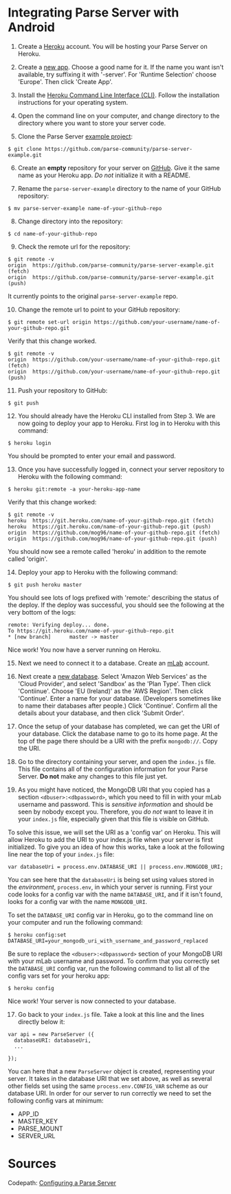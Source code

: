 # Integrating Parse Server with Android
1. Create a [Heroku](https://www.heroku.com/) account. You will be hosting your Parse Server on Heroku.

2. Create a [new app](https://dashboard.heroku.com/new-app). Choose a good name for it. If the name you want isn't available, try suffixing it with '-server'. For 'Runtime Selection' choose 'Europe'. Then click 'Create App'.

3. Install the [Heroku Command Line Interface (CLI)](https://devcenter.heroku.com/articles/heroku-cli). Follow the installation instructions for your operating system.

4. Open the command line on your computer, and change directory to the directory where you want to store your server code.

5. Clone the Parse Server [example project](https://github.com/parse-community/parse-server-example):
  ```
  $ git clone https://github.com/parse-community/parse-server-example.git
  ```

6. Create an **empty** repository for your server on [GitHub](https://github.com/). Give it the same name as your Heroku app. *Do not* initialize it with a README.

7. Rename the `parse-server-example` directory to the name of your GitHub repository:
  ```
  $ mv parse-server-example name-of-your-github-repo
  ```

8. Change directory into the repository:
  ```
  $ cd name-of-your-github-repo
  ```

9. Check the remote url for the repository:
  ```
  $ git remote -v
  origin  https://github.com/parse-community/parse-server-example.git (fetch)
  origin  https://github.com/parse-community/parse-server-example.git (push)
  ```
  It currently points to the original `parse-server-example` repo.

10. Change the remote url to point to your GitHub repository:
  ```
  $ git remote set-url origin https://github.com/your-username/name-of-your-github-repo.git
  ```
  Verify that this change worked. 
  ```
  $ git remote -v
  origin  https://github.com/your-username/name-of-your-github-repo.git (fetch)
  origin  https://github.com/your-username/name-of-your-github-repo.git (push)
  ```

11. Push your repository to GitHub:
  ```
  $ git push
  ```

12. You should already have the Heroku CLI installed from Step 3. We are now going to deploy your app to Heroku. First log in to Heroku with this command:
  ```
  $ heroku login 
  ```
  You should be prompted to enter your email and password.

13. Once you have successfully logged in, connect your server repository to Heroku with the following command:
  ```
  $ heroku git:remote -a your-heroku-app-name
  ```
  Verify that this change worked:
  ```
  $ git remote -v
  heroku  https://git.heroku.com/name-of-your-github-repo.git (fetch)
  heroku  https://git.heroku.com/name-of-your-github-repo.git (push)
  origin  https://github.com/mog96/name-of-your-github-repo.git (fetch)
  origin  https://github.com/mog96/name-of-your-github-repo.git (push)
  ```
  You should now see a remote called 'heroku' in addition to the remote called 'origin'.

14. Deploy your app to Heroku with the following command:
  ```
  $ git push heroku master
  ```
  You should see lots of logs prefixed with 'remote:' describing the status of the deploy. If the deploy was successful, you should see the following at the very bottom of the logs:
  ```
  remote: Verifying deploy... done.
  To https://git.heroku.com/name-of-your-github-repo.git
  * [new branch]      master -> master
  ```
  Nice work! You now have a server running on Heroku.

15. Next we need to connect it to a database. Create an [mLab](https://mlab.com/) account.

16. Next create a [new database](https://mlab.com/create/wizard). Select 'Amazon Web Services' as the 'Cloud Provider', and select 'Sandbox' as the 'Plan Type'. Then click 'Contiinue'. Choose 'EU (Ireland)' as the 'AWS Region'. Then click 'Continue'. Enter a name for your database. (Developers sometimes like to name their databases after people.) Click 'Continue'. Confirm all the details about your database, and then click 'Submit Order'.

17. Once the setup of your database has completed, we can get the URI of your database. Click the database name to go to its home page. At the top of the page there should be a URI with the prefix `mongodb://`. Copy the URI.

18. Go to the directory containing your server, and open the `index.js` file. This file contains all of the configuration information for your Parse Server. **Do not** make any changes to this file just yet.

19. As you might have noticed, the MongoDB URI that you copied has a section `<dbuser>:<dbpassword>`, which you need to fill in with your mLab username and password. This is *sensitive information* and should be seen by nobody except you. Therefore, you *do not* want to leave it in your `index.js` file, especially given that this file is visible on GitHub.

  To solve this issue, we will set the URI as a 'config var' on Heroku. This will allow Heroku to add the URI to your index.js file when your server is first initialized. To give you an idea of how this works, take a look at the following line near the top of your `index.js` file:
  ```
  var databaseUri = process.env.DATABASE_URI || process.env.MONGODB_URI;
  ```
  You can see here that the `databaseUri` is being set using values stored in the *environment*, `process.env`, in which your server is running. First your code looks for a config var with the name `DATABASE_URI`, and if it isn't found, looks for a config var with the name `MONGODB_URI`.

  To set the `DATABASE_URI` config var in Heroku, go to the command line on your computer and run the following command:
  ```
  $ heroku config:set DATABASE_URI=your_mongodb_uri_with_username_and_password_replaced
  ```
  Be sure to replace the `<dbuser>:<dbpassword>` section of your MongoDB URI with your mLab username and password. To confirm that you correctly set the `DATABASE_URI` config var, run the following command to list all of the config vars set for your heroku app:
  ```
  $ heroku config
  ```
  Nice work! Your server is now connected to your database.

17. Go back to your `index.js` file. Take a look at this line and the lines directly below it:
  ```
  var api = new ParseServer ({
    databaseURI: databaseUri,
    ...

  });
  ```
  You can here that a new `ParseServer` object is created, representing your server. It takes in the database URI that we set above, as well as several other fields set using the same `process.env.CONFIG_VAR` scheme as our database URI. In order for our server to run correctly we need to set the following config vars at minimum:
  - APP_ID
  - MASTER_KEY
  - PARSE_MOUNT
  - SERVER_URL

# Sources
Codepath: [Configuring a Parse Server](https://github.com/codepath/android_guides/wiki/Configuring-a-Parse-Server)